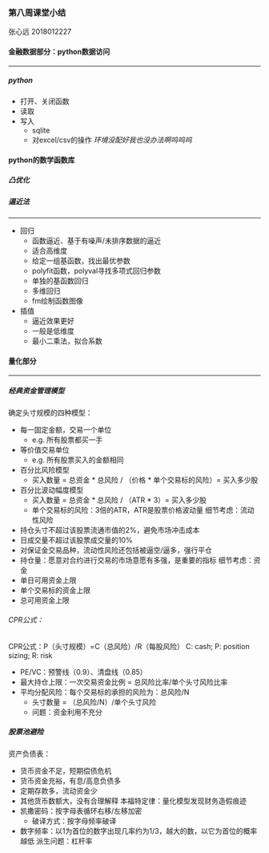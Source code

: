 ### 第八周课堂小结

张心远 2018012227

#### 金融数据部分：python数据访问

***
##### python

* 打开、关闭函数
* 读取
* 写入
	* sqlite
	* 对excel/csv的操作
*环境没配好我也没办法啊呜呜呜* 

#### python的数学函数库
##### 凸优化

##### 逼近法

***
* 回归
	* 函数逼近、基于有噪声/未排序数据的逼近
	* 适合高维度 
	* 给定一组基函数，找出最优参数
	* polyfit函数，polyval寻找多项式回归参数
	* 单独的基函数回归
	* 多维回归
	* fm绘制函数图像
* 插值
	* 逼近效果更好
	* 一般是低维度
	* 最小二乘法，拟合系数

#### 量化部分

***
##### 经典资金管理模型
确定头寸规模的四种模型：

* 每一固定金额，交易一个单位
	* e.g. 所有股票都买一手 
* 等价值交易单位
	* e.g. 所有股票买入的金额相同
* 百分比风险模型
	* 买入数量 = 总资金 * 总风险 / （价格 * 单个交易标的风险）= 买入多少股
* 百分比波动幅度模型
	* 买入数量 = 总资金 * 总风险 / （ATR * 3）= 买入多少股
	* 单个交易标的风险：3倍的ATR，ATR是股票价格波动量
细节考虑：流动性风险
* 持仓头寸不超过该股票流通市值的2%，避免市场冲击成本
* 日成交量不超过该股票成交量的10%
* 对保证金交易品种，流动性风险还包括被逼空/逼多，强行平仓
* 持仓量：愿意对合约进行交易的市场意愿有多强，是重要的指标
细节考虑：资金
* 单日可用资金上限
* 单个交易标的资金上限
* 总可用资金上限

###### CPR公式：
CPR公式：P（头寸规模）=C（总风险）/R（每股风险）
C: cash; P: position sizing; R: risk
* PE/VC：预警线（0.9）、清盘线（0.85）
* 最大持仓上限：一次交易资金比例 = 总风险比率/单个头寸风险比率
* 平均分配风险：每个交易标的承担的风险为：总风险/N
	* 头寸数量 = （总风险/N）/单个头寸风险  
	* 问题：资金利用不充分
##### 股票池避险
资产负债表：
* 货币资金不足，短期偿债危机
* 货币资金充裕，有息/高息负债多
* 定期存款多，流动资金少
* 其他货币数额大，没有合理解释
本福特定律：量化模型发现财务造假痕迹
* 凯撒密码：按字母表循环右移/左移加密
	* 破译方式：按字母频率破译
* 数字频率：以1为首位的数字出现几率约为1/3，越大的数，以它为首位的概率越低
派生问题：杠杆率 


